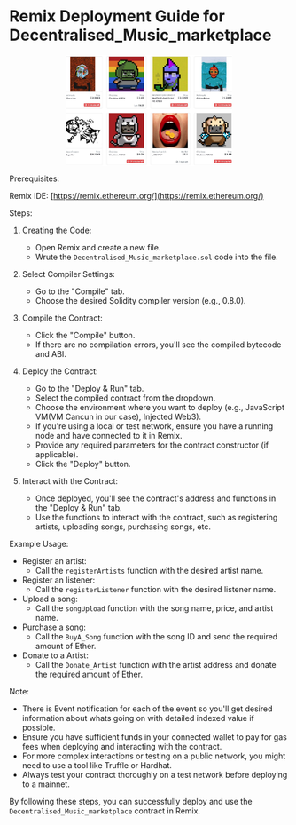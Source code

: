 # Remix Deployment Guide for Decentralised_Music_marketplace

<p align="center">
<img align="center" alt="coding" width="300" src="https://github.com/Platypus96/decentralised_music_marketplace/blob/main/Marketplace.jpg">
</p>

Prerequisites:

Remix IDE: [https://remix.ethereum.org/](https://remix.ethereum.org/)

Steps:

1. Creating the Code:
   * Open Remix and create a new file.
   * Wrute the `Decentralised_Music_marketplace.sol` code into the file.

2. Select Compiler Settings:
   * Go to the "Compile" tab.
   * Choose the desired Solidity compiler version (e.g., 0.8.0).

3. Compile the Contract:
   * Click the "Compile" button.
   * If there are no compilation errors, you'll see the compiled bytecode and ABI.

4. Deploy the Contract:
   * Go to the "Deploy & Run" tab.
   * Select the compiled contract from the dropdown.
   * Choose the environment where you want to deploy (e.g., JavaScript VM(VM Cancun in our case), Injected Web3).
   * If you're using a local or test network, ensure you have a running node and have connected to it in Remix.
   * Provide any required parameters for the contract constructor (if applicable).
   * Click the "Deploy" button.

5. Interact with the Contract:
   * Once deployed, you'll see the contract's address and functions in the "Deploy & Run" tab.
   * Use the functions to interact with the contract, such as registering artists, uploading songs, purchasing songs, etc.

Example Usage:

* Register an artist:
   * Call the `registerArtists` function with the desired artist name.
* Register an listener:
   * Call the `registerListener` function with the desired listener name.
* Upload a song:
   * Call the `songUpload` function with the song name, price, and artist name.
* Purchase a song:
   * Call the `BuyA_Song` function with the song ID and send the required amount of Ether.
* Donate to a Artist:
   * Call the `Donate_Artist` function with the artist address and donate the required amount of Ether.

Note:

* There is Event notification for each of the event so you'll get desired information about whats going on with detailed indexed value if possible.
* Ensure you have sufficient funds in your connected wallet to pay for gas fees when deploying and interacting with the contract.
* For more complex interactions or testing on a public network, you might need to use a tool like Truffle or Hardhat.
* Always test your contract thoroughly on a test network before deploying to a mainnet.

By following these steps, you can successfully deploy and use the `Decentralised_Music_marketplace` contract in Remix.
